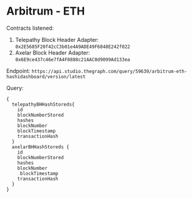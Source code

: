 # Arbitrum - ETH

Contracts listened:

1. Telepathy Block Header Adapter: `0x2E5685F20f42cC3b01e4A9ADE49F6848E242f022`
2. Axelar Block Header Adapter: `0x6E9ce437c46e7fA4F0888c21AAC0d9099Ad133ea`

Endpoint: `https://api.studio.thegraph.com/query/59639/arbitrum-eth-hashidashboard/version/latest`

Query:

```
{
  telepathyBHHashStoreds{
    id
    blockNumberStored
    hashes
    blockNumber
    blockTimestamp
    transactionHash
  }
  axelarBHHashStoreds {
    id
    blockNumberStored
    hashes
    blockNumber
     blockTimestamp
    transactionHash
  }
}
```
